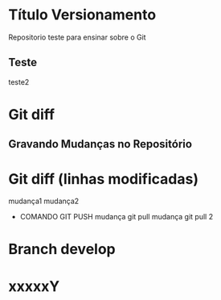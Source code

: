 # Título Versionamento

Repositorio teste para ensinar sobre o Git

## Teste

teste2

# Git diff
## Gravando Mudanças no Repositório
# Git diff (linhas modificadas)
mudança1
mudança2
* COMANDO GIT PUSH
mudança git pull
mudança git pull 2

# Branch develop


# xxxxxY

